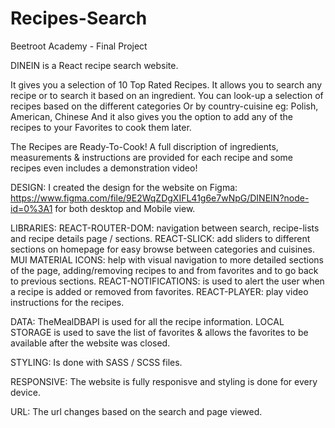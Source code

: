# Recipes-Search
Beetroot Academy - Final Project

DINEIN is a React recipe search website.

  It gives you a selection of 10 Top Rated Recipes.
  It allows you to search any recipe or to search it based on an ingredient.
  You can look-up a selection of recipes based on the different categories
  Or by country-cuisine eg: Polish, American, Chinese
  And it also gives you the option to add any of the recipes to your Favorites to cook them later.
  
  The Recipes are Ready-To-Cook!
    A full discription of ingredients, measurements & instructions are provided for each recipe
    and some recipes even includes a demonstration video!

DESIGN:
  I created the design for the website on Figma: https://www.figma.com/file/9E2WqZDgXIFL41g6e7wNpG/DINEIN?node-id=0%3A1
  for both desktop and Mobile view.

LIBRARIES:
  REACT-ROUTER-DOM: navigation between search, recipe-lists and recipe details page / sections.
  REACT-SLICK: add sliders to different sections on homepage for easy browse between categories and cuisines.
  MUI MATERIAL ICONS: help with visual navigation to more detailed sections of the page, 
      adding/removing recipes to and from favorites and to go back to previous sections.
  REACT-NOTIFICATIONS: is used to alert the user when a recipe is added or removed from favorites.
  REACT-PLAYER: play video instructions for the recipes.
  
DATA:
 TheMealDBAPI is used for all the recipe information. 
 LOCAL STORAGE is used to save the list of favorites & allows the favorites to be available after the website was closed.

STYLING:
Is done with SASS / SCSS files.

RESPONSIVE:
  The website is fully responisve and styling is done for every device.
  
URL:
  The url changes based on the search and page viewed.
